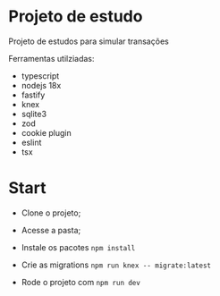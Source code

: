 # Projeto de estudo

Projeto de estudos para simular transações

Ferramentas utilziadas: 

- typescript
- nodejs 18x
- fastify
- knex
- sqlite3
- zod
- cookie plugin
- eslint
- tsx

# Start

- Clone o projeto;

- Acesse a pasta;

- Instale os pacotes ```npm install```

- Crie as migrations ```npm run knex -- migrate:latest```

- Rode o projeto com ```npm run dev```
